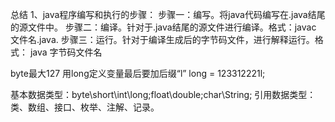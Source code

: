 总结
1、java程序编写和执行的步骤：
步骤一：编写。将java代码编写在.java结尾的源文件中。
步骤二：编译。针对于.java结尾的源文件进行编译。格式：javac 文件名.java.
步骤三：运行。针对于编译生成后的字节码文件，进行解释运行。格式： java 字节码文件名

byte最大127
用long定义变量最后要加后缀“l” long = 123312221l;

基本数据类型：byte\short\int\long;float\double\;char\String;
引用数据类型：类、数组、接口、枚举、注解、记录。